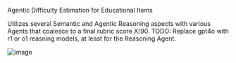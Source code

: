 Agentic Difficulty Estimation for Educational Items

Utilizes several Semantic and Agentic Reasoning aspects with various Agents that coalesce to a final rubric score X/90.
TODO: Replace gpt4o with r1 or o1 reasning models, at least for the Reasoning Agent.

![image](image.PNG)

